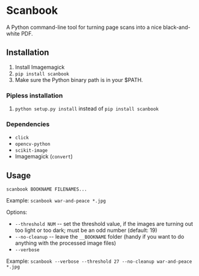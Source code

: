 # Scanbook

A Python command-line tool for turning page scans into a nice black-and-white PDF.


## Installation

1. Install Imagemagick
2. `pip install scanbook`
3. Make sure the Python binary path is in your $PATH.

### Pipless installation

1. `python setup.py install` instead of `pip install scanbook`

### Dependencies

- `click`
- `opencv-python`
- `scikit-image`
- Imagemagick (`convert`)


## Usage

`scanbook BOOKNAME FILENAMES...`

Example: `scanbook war-and-peace *.jpg`

Options:

- `--threshold NUM` -- set the threshold value, if the images are turning out too light or too dark; must be an odd number (default: 19)
- `--no-cleanup` -- leave the `__BOOKNAME` folder (handy if you want to do anything with the processed image files)
- `--verbose`

Example: `scanbook --verbose --threshold 27 --no-cleanup war-and-peace *.jpg`
